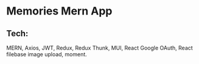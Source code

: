 # Memories Mern App

## Tech:

MERN, Axios, JWT, Redux, Redux Thunk, MUI, React Google OAuth, React filebase image upload, moment.
